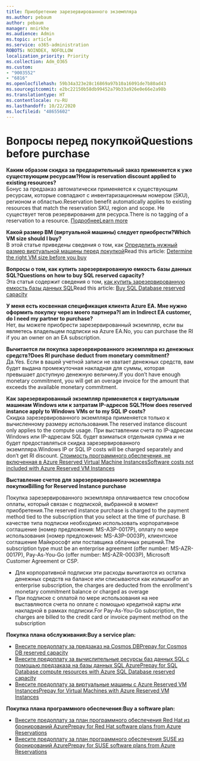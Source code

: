 ```yaml
---
title: Приобретение зарезервированного экземпляра
ms.author: pebaum
author: pebaum
manager: mnirkhe
ms.audience: Admin
ms.topic: article
ms.service: o365-administration
ROBOTS: NOINDEX, NOFOLLOW
localization_priority: Priority
ms.collection: Adm_O365
ms.custom:
- "9003552"
- "6816"
ms.openlocfilehash: 59b34a323e28c16869a97b10a16091de7b80ad43
ms.sourcegitcommit: e2bc22150b58db99452a79b33a926e0e66e2a98b
ms.translationtype: HT
ms.contentlocale: ru-RU
ms.lasthandoff: 10/22/2020
ms.locfileid: "48655602"
---
```

# <a name="questions-before-purchase"></a><span data-ttu-id="9ad98-102">Вопросы перед покупкой</span><span class="sxs-lookup"><span data-stu-id="9ad98-102">Questions before purchase</span></span>

<span data-ttu-id="9ad98-103">**Каким образом скидка за предварительный заказ применяется к уже существующим ресурсам?**</span><span class="sxs-lookup"><span data-stu-id="9ad98-103">**How is reservation discount applied to existing resources?**</span></span>  
<span data-ttu-id="9ad98-104">Бонус за предзаказ автоматически применяется к существующим ресурсам, которые совпадают с инвентаризационным номером (SKU), регионом и областью.</span><span class="sxs-lookup"><span data-stu-id="9ad98-104">Reservation benefit automatically applies to existing resources that match the reservation SKU, region and scope.</span></span> <span data-ttu-id="9ad98-105">Не существует тегов резервирования для ресурса.</span><span class="sxs-lookup"><span data-stu-id="9ad98-105">There is no tagging of a reservation to a resource.</span></span> [<span data-ttu-id="9ad98-106">Подробнее</span><span class="sxs-lookup"><span data-stu-id="9ad98-106">Learn more</span></span>](https://docs.microsoft.com/azure/cost-management-billing/reservations/save-compute-costs-reservations?WT.mc_id=Portal-Microsoft_Azure_Support#how-reservation-discount-is-applied) 

<span data-ttu-id="9ad98-107">**Какой размер ВМ (виртуальной машины) следует приобрести?**</span><span class="sxs-lookup"><span data-stu-id="9ad98-107">**Which VM size should I buy?**</span></span>  
<span data-ttu-id="9ad98-108">В этой статье приведены сведения о том, как [Определить нужный размер виртуальной машины перед покупкой](https://docs.microsoft.com/azure/virtual-machines/windows/prepay-reserved-vm-instances?toc=/azure/billing/TOC.json&WT.mc_id=Portal-Microsoft_Azure_Support#determine-the-right-vm-size-before-you-buy)</span><span class="sxs-lookup"><span data-stu-id="9ad98-108">Read this article: [Determine the right VM size before you buy](https://docs.microsoft.com/azure/virtual-machines/windows/prepay-reserved-vm-instances?toc=/azure/billing/TOC.json&WT.mc_id=Portal-Microsoft_Azure_Support#determine-the-right-vm-size-before-you-buy)</span></span>

<span data-ttu-id="9ad98-109">**Вопросы о том, как купить зарезервированную емкость базы данных SQL?**</span><span class="sxs-lookup"><span data-stu-id="9ad98-109">**Questions on how to buy SQL reserved capacity?**</span></span>  
<span data-ttu-id="9ad98-110">Эта статья содержит сведения о том, [ как купить зарезервированную емкость базы данных SQL](https://docs.microsoft.com/azure/sql-database/sql-database-reserved-capacity?toc=/azure/billing/TOC.json&WT.mc_id=Portal-Microsoft_Azure_Support#buy-sql-database-reserved-capacity)</span><span class="sxs-lookup"><span data-stu-id="9ad98-110">Read this article: [Buy SQL Database reserved capacity](https://docs.microsoft.com/azure/sql-database/sql-database-reserved-capacity?toc=/azure/billing/TOC.json&WT.mc_id=Portal-Microsoft_Azure_Support#buy-sql-database-reserved-capacity)</span></span>

<span data-ttu-id="9ad98-111">**У меня есть косвенная спецификация клиента Azure EA. Мне нужно оформить покупку через моего партнера?**</span><span class="sxs-lookup"><span data-stu-id="9ad98-111">**I am in Indirect EA customer, do I need my partner to purchase?**</span></span>  
<span data-ttu-id="9ad98-112">Нет, вы можете приобрести зарезервированный экземпляр, если вы являетесь владельцем подписки на Azure EA.</span><span class="sxs-lookup"><span data-stu-id="9ad98-112">No, you can purchase the RI if you an owner on an EA subscription.</span></span>

<span data-ttu-id="9ad98-113">**Вычитается ли покупка зарезервированного экземпляра из денежных средств?**</span><span class="sxs-lookup"><span data-stu-id="9ad98-113">**Does RI purchase deduct from monetary commitment?**</span></span>  
<span data-ttu-id="9ad98-114">Да.</span><span class="sxs-lookup"><span data-stu-id="9ad98-114">Yes.</span></span> <span data-ttu-id="9ad98-115">Если в вашей учетной записи не хватает денежных средств, вам будет выдана промежуточная накладная для суммы, которая превышает доступную денежную величину.</span><span class="sxs-lookup"><span data-stu-id="9ad98-115">If you don’t have enough monetary commitment, you will get an overage invoice for the amount that exceeds the available monetary commitment.</span></span>

<span data-ttu-id="9ad98-116">**Как зарезервированный экземпляр применяется к виртуальным машинам Windows или к затратам IP-адресов SQL?**</span><span class="sxs-lookup"><span data-stu-id="9ad98-116">**How does reserved instance apply to Windows VMs or to my SQL IP costs?**</span></span>  
<span data-ttu-id="9ad98-117">Скидка зарезервированного экземпляра применяется только к вычисленному размеру использования.</span><span class="sxs-lookup"><span data-stu-id="9ad98-117">The reserved instance discount only applies to the compute usage.</span></span> <span data-ttu-id="9ad98-118">При выставлении счета по IP-адресам Windows или IP-адресам SQL будет взиматься отдельная сумма и не будет предоставляться скидка зарезервированного экземпляра.</span><span class="sxs-lookup"><span data-stu-id="9ad98-118">Windows IP or SQL IP costs will be charged separately and don’t get RI discount.</span></span> [<span data-ttu-id="9ad98-119">Стоимость программного обеспечения, не включенная в Azure Reserved Virtual Machine Instances</span><span class="sxs-lookup"><span data-stu-id="9ad98-119">Software costs not included with Azure Reserved VM Instances</span></span>](https://docs.microsoft.com/azure/billing/billing-reserved-instance-windows-software-costs?WT.mc_id=Portal-Microsoft_Azure_Support)  
      
<span data-ttu-id="9ad98-120">**Выставление счетов для зарезервированного экземпляра покупки**</span><span class="sxs-lookup"><span data-stu-id="9ad98-120">**Billing for Reserved Instance purchase**</span></span>  
      
<span data-ttu-id="9ad98-121">Покупка зарезервированного экземпляра оплачивается тем способом оплаты, который связан с подпиской, выбранной в момент приобретения.</span><span class="sxs-lookup"><span data-stu-id="9ad98-121">The reserved instance purchase is charged to the payment method tied to the subscription that you select at the time of purchase.</span></span> <span data-ttu-id="9ad98-122">В качестве типа подписки необходимо использовать корпоративное соглашение (номер предложения: MS-АЗР-0017P), оплату по мере использования (номер предложения: MS-АЗР-0003P), клиентское соглашение Майкрософт или поставщика облачных решений.</span><span class="sxs-lookup"><span data-stu-id="9ad98-122">The subscription type must be an enterprise agreement (offer number: MS-AZR-0017P), Pay-As-You-Go (offer number: MS-AZR-0003P), Microsoft Customer Agreement or CSP.</span></span>

-   <span data-ttu-id="9ad98-123">Для корпоративной подписки эти расходы вычитаются из остатка денежных средств на балансе или списываются как излишки</span><span class="sxs-lookup"><span data-stu-id="9ad98-123">For an enterprise subscription, the charges are deducted from the enrollment's monetary commitment balance or charged as overage</span></span>
-   <span data-ttu-id="9ad98-124">При подписке с оплатой по мере использования на нее выставляются счета по оплате с помощью кредитной карты или накладной в рамках подписки.</span><span class="sxs-lookup"><span data-stu-id="9ad98-124">For Pay-As-You-Go subscription, the charges are billed to the credit card or invoice payment method on the subscription</span></span>

<span data-ttu-id="9ad98-125">**Покупка плана обслуживания:**</span><span class="sxs-lookup"><span data-stu-id="9ad98-125">**Buy a service plan:**</span></span>

-   [<span data-ttu-id="9ad98-126">Внесите предоплату за предзаказ на Cosmos DB</span><span class="sxs-lookup"><span data-stu-id="9ad98-126">Prepay for Cosmos DB reserved capacity</span></span>](https://docs.microsoft.com/azure/cosmos-db/cosmos-db-reserved-capacity?WT.mc_id=Portal-Microsoft_Azure_Support)
-   [<span data-ttu-id="9ad98-127">Внесите предоплату за вычислительные ресурсы баз данных SQL с помощью предзаказа на базы данных SQL Azure</span><span class="sxs-lookup"><span data-stu-id="9ad98-127">Prepay for SQL Database compute resources with Azure SQL Database reserved capacity</span></span>](https://docs.microsoft.com/azure/sql-database/sql-database-reserved-capacity?WT.mc_id=Portal-Microsoft_Azure_Support)
-   [<span data-ttu-id="9ad98-128">Внесите предоплату за виртуальные машины с Azure Reserved VM Instances</span><span class="sxs-lookup"><span data-stu-id="9ad98-128">Prepay for Virtual Machines with Azure Reserved VM Instances</span></span>](https://docs.microsoft.com/azure/virtual-machines/windows/prepay-reserved-vm-instances?WT.mc_id=Portal-Microsoft_Azure_Support)

<span data-ttu-id="9ad98-129">**Покупка плана программного обеспечения:**</span><span class="sxs-lookup"><span data-stu-id="9ad98-129">**Buy a software plan:**</span></span>

-   [<span data-ttu-id="9ad98-130">Внесите предоплату за план программного обеспечения Red Hat из бронирований Azure</span><span class="sxs-lookup"><span data-stu-id="9ad98-130">Prepay for Red Hat software plans from Azure Reservations</span></span>](https://docs.microsoft.com/azure/virtual-machines/linux/prepay-rhel-software-charges?WT.mc_id=Portal-Microsoft_Azure_Support)
-   [<span data-ttu-id="9ad98-131">Внесите предоплату за план программного обеспечения SUSE из бронирований Azure</span><span class="sxs-lookup"><span data-stu-id="9ad98-131">Prepay for SUSE software plans from Azure Reservations</span></span>](https://docs.microsoft.com/azure/virtual-machines/linux/prepay-suse-software-charges?WT.mc_id=Portal-Microsoft_Azure_Support)